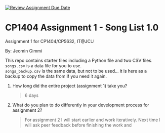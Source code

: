 [![Review Assignment Due Date](https://classroom.github.com/assets/deadline-readme-button-24ddc0f5d75046c5622901739e7c5dd533143b0c8e959d652212380cedb1ea36.svg)](https://classroom.github.com/a/oTExVGaw)
# CP1404 Assignment 1 - Song List 1.0

Assignment 1 for CP1404/CP5632, IT@JCU

By: Jeomin Gimmi

This repo contains starter files including a Python file and two CSV files.  
`songs.csv` is a data file for you to use.  
`songs_backup.csv` is the same data, but not to be used... it is here as a backup to copy the data from if you need it
again.


1. How long did the entire project (assignment 1) take you?

   > 6 days

2. What do you plan to do differently in your development process for assignment 2?

   > For assignment 2 I will start earlier and work iteratively. Next time I will ask peer feedback before 
   > finishing the work and 
